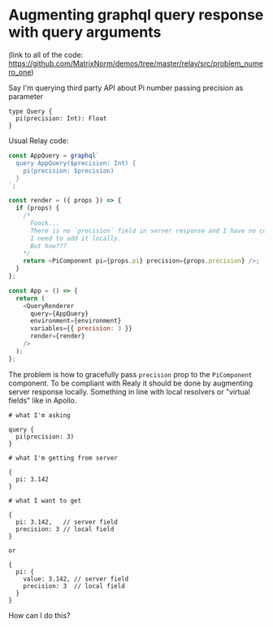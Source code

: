 # Augmenting graphql query response with query arguments

(link to all of the code: https://github.com/MatrixNorm/demos/tree/master/relay/src/problem_numero_one)

Say I'm querying third party API about Pi number passing precision as parameter

```
type Query {
  pi(precision: Int): Float
}
```

Usual Relay code:

```javascript
const AppQuery = graphql`
  query AppQuery($precision: Int) {
    pi(precision: $precision)
  }
`;

const render = ({ props }) => {
  if (props) {
    /*
      Foock...
      There is no `precision` field in server response and I have no control over server.
      I need to add it locally.
      But how???
    */
    return <PiComponent pi={props.pi} precision={props.precision} />;
  }  
};

const App = () => {
  return (
    <QueryRenderer
      query={AppQuery}
      environment={environment}
      variables={{ precision: 3 }}
      render={render}
    />
  );
};
```

The problem is how to gracefully pass `precision` prop to the `PiComponent` component. 
To be compliant with Realy it should be done by augmenting server response locally. Something in line with
local resolvers or "virtual fields" like in Apollo.

```
# what I'm asking

query {
  pi(precision: 3)
}

# what I'm getting from server

{
  pi: 3.142
}

# what I want to get

{
  pi: 3.142,   // server field
  precision: 3 // local field
}

or

{
  pi: {
    value: 3.142, // server field
    precision: 3  // local field
  }  
}
```

How can I do this?
